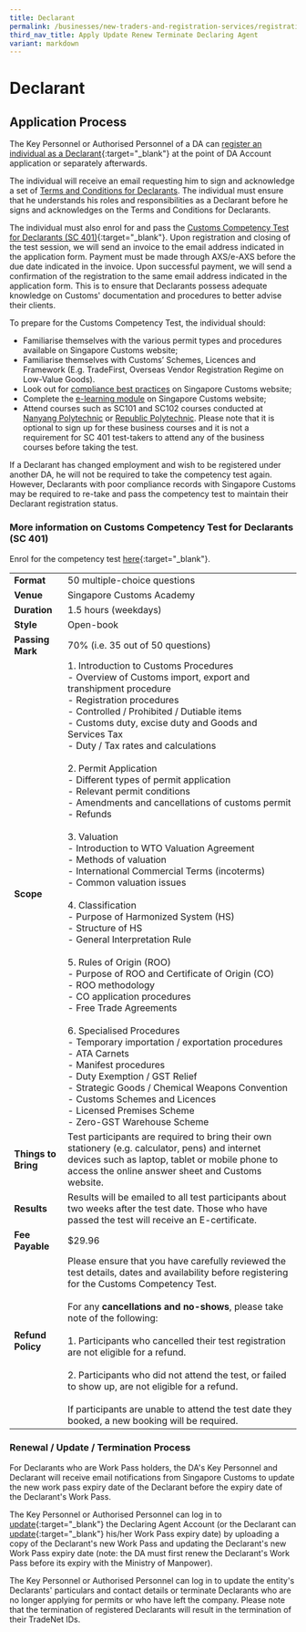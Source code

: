 ```yaml
---
title: Declarant
permalink: /businesses/new-traders-and-registration-services/registration-services/apply-update-renew-terminate-declaring-agent-account-and-declarant/declarant/
third_nav_title: Apply Update Renew Terminate Declaring Agent
variant: markdown
---
```

# Declarant

## Application Process

The Key Personnel or Authorised Personnel of a DA can [register an individual as a Declarant](https://www.tradenet.gov.sg/TN41EFORM/tds/sp/splogin.do?action=init_acct){:target="_blank"} at the point of DA Account application or separately afterwards.

The individual will receive an email requesting him to sign and acknowledge a set of [Terms and Conditions for Declarants](/files/businesses/tcs-declarant-final.pdf). The individual must ensure that he understands his roles and responsibilities as a Declarant before he signs and acknowledges on the Terms and Conditions for Declarants.

The individual must also enrol for and pass the [Customs Competency Test for Declarants (SC 401)](https://go.gov.sg/sc401){:target="_blank"}. Upon registration and closing of the test session, we will send an invoice to the email address indicated in the application form. Payment must be made through AXS/e-AXS before the due date indicated in the invoice. Upon successful payment, we will send a confirmation of the registration to the same email address indicated in the application form. This is to ensure that Declarants possess adequate knowledge on Customs' documentation and procedures to better advise their clients. 

To prepare for the Customs Competency Test, the individual should:
-	Familiarise themselves with the various permit types and procedures available on Singapore Customs website;
-	Familiarise themselves with Customs’ Schemes, Licences and Framework (E.g. TradeFirst, Overseas Vendor Registration Regime on Low-Value Goods).
-	Look out for [compliance best practices](https://www.customs.gov.sg/businesses/compliance/self-compliance) on Singapore Customs website;
-	Complete the [e-learning module](https://www.customs.gov.sg/businesses/business-resources/elearning) on Singapore Customs website;
-	Attend courses such as SC101 and SC102 courses conducted at [Nanyang Polytechnic](https://www.nyp.edu.sg/adult-learner/find-a-course?query=sc1) or [Republic Polytechnic](https://www.rp.edu.sg/ace/course-summary?searchKeyword=customs). Please note that it is optional to sign up for these business courses and it is not a requirement for SC 401 test-takers to attend any of the business courses before taking the test.

If a Declarant has changed employment and wish to be registered under another DA, he will not be required to take the competency test again. However, Declarants with poor compliance records with Singapore Customs may be required to re-take and pass the competency test to maintain their Declarant registration status.

### More information on Customs Competency Test for Declarants (SC 401)

Enrol for the competency test [here](https://go.gov.sg/sc401){:target="_blank"}.

|  |  |
|--|--|
|**Format**  | 50 multiple-choice questions |
|**Venue**  | Singapore Customs Academy |
|**Duration**  | 1.5 hours (weekdays) |
| **Style** | Open-book |
| **Passing<br>Mark** | 70% (i.e. 35 out of 50 questions) |
| **Scope** | 1.  Introduction to Customs Procedures<br> -   Overview of Customs import, export and transhipment procedure<br> -   Registration procedures<br>  -   Controlled / Prohibited / Dutiable items<br> -   Customs duty, excise duty and Goods and Services Tax<br>-   Duty / Tax rates and calculations<br><br>2.  Permit Application<br>-   Different types of permit application<br>-   Relevant permit conditions<br>-   Amendments and cancellations of customs permit<br>-   Refunds<br><br>3.  Valuation<br>-   Introduction to WTO Valuation Agreement<br>-   Methods of valuation<br>-   International Commercial Terms (incoterms)<br>-   Common valuation issues<br><br>4.  Classification<br>-   Purpose of Harmonized System (HS)<br>-   Structure of HS<br>-   General Interpretation Rule<br><br>5.  Rules of Origin (ROO)<br>-   Purpose of ROO and Certificate of Origin (CO)<br>-   ROO methodology<br>-   CO application procedures<br>-   Free Trade Agreements<br><br>6.  Specialised Procedures<br>-   Temporary importation / exportation procedures<br>-   ATA Carnets<br>-   Manifest procedures<br>-   Duty Exemption / GST Relief<br>-   Strategic Goods / Chemical Weapons Convention<br>-   Customs Schemes and Licences<br>-   Licensed Premises Scheme<br>-   Zero-GST Warehouse Scheme |
| **Things to Bring** | Test participants are required to bring their own stationery (e.g. calculator, pens) and internet devices such as laptop, tablet or mobile phone to access the online answer sheet and Customs website.|
| **Results** | Results will be emailed to all test participants about two weeks after the test date. Those who have passed the test will receive an E-certificate. |
| **Fee Payable** | $29.96 |
| **Refund Policy** | Please ensure that you have carefully reviewed the test details, dates and availability before registering for the Customs Competency Test. <br><br> For any **cancellations and no-shows**, please take note of the following:<br><br> 1. Participants who cancelled their test registration are not eligible for a refund.<br><br>2. Participants who did not attend the test, or failed to show up, are not eligible for a refund. <br><br>If participants are unable to attend the test date they booked, a new booking will be required.

### Renewal / Update / Termination Process

For Declarants who are Work Pass holders, the DA's Key Personnel and Declarant will receive email notifications from Singapore Customs to update the new work pass expiry date of the Declarant before the expiry date of the Declarant's Work Pass.

The Key Personnel or Authorised Personnel can log in to  [update](https://www.tradenet.gov.sg/TN41EFORM/tds/sp/splogin.do?action=init_acct){:target="_blank"} the Declaring Agent Account (or the Declarant can  [update](https://www.tradenet.gov.sg/tradenet/login.jsp){:target="_blank"} his/her Work Pass expiry date) by uploading a copy of the Declarant's new Work Pass and updating the Declarant's new Work Pass expiry date (note: the DA must first renew the Declarant's Work Pass before its expiry with the Ministry of Manpower).

The Key Personnel or Authorised Personnel can log in to update the entity's Declarants' particulars and contact details or terminate Declarants who are no longer applying for permits or who have left the company. Please note that the termination of registered Declarants will result in the termination of their TradeNet IDs.
